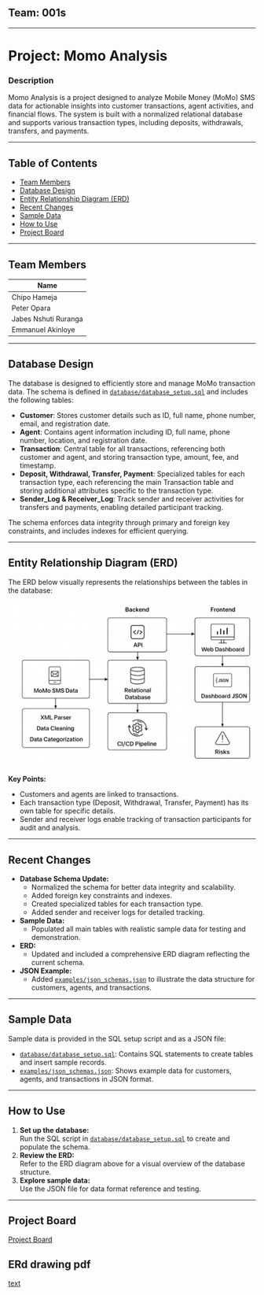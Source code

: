## Team: 001s
---
# Project: Momo Analysis

### Description
Momo Analysis is a project designed to analyze Mobile Money (MoMo) SMS data for actionable insights into customer transactions, agent activities, and financial flows. The system is built with a normalized relational database and supports various transaction types, including deposits, withdrawals, transfers, and payments.

---

## Table of Contents
- [Team Members](#team-members)
- [Database Design](#database-design)
- [Entity Relationship Diagram (ERD)](#entity-relationship-diagram-erd)
- [Recent Changes](#recent-changes)
- [Sample Data](#sample-data)
- [How to Use](#how-to-use)
- [Project Board](#project-board)

---

## Team Members

| Name                |
| --------------------|
| Chipo Hameja        |
| Peter Opara         |
| Jabes Nshuti Ruranga|
| Emmanuel Akinloye   |

---

## Database Design

The database is designed to efficiently store and manage MoMo transaction data. The schema is defined in [`database/database_setup.sql`](database/database_setup.sql) and includes the following tables:

- **Customer**: Stores customer details such as ID, full name, phone number, email, and registration date.
- **Agent**: Contains agent information including ID, full name, phone number, location, and registration date.
- **Transaction**: Central table for all transactions, referencing both customer and agent, and storing transaction type, amount, fee, and timestamp.
- **Deposit, Withdrawal, Transfer, Payment**: Specialized tables for each transaction type, each referencing the main Transaction table and storing additional attributes specific to the transaction type.
- **Sender_Log & Receiver_Log**: Track sender and receiver activities for transfers and payments, enabling detailed participant tracking.

The schema enforces data integrity through primary and foreign key constraints, and includes indexes for efficient querying.

---

## Entity Relationship Diagram (ERD)

The ERD below visually represents the relationships between the tables in the database:

![Draft HRD Architecture Diagram](https://github.com/chameja/momo-analysis/blob/main/momo_hld.png "Draft HRD Architecture Diagram")

**Key Points:**
- Customers and agents are linked to transactions.
- Each transaction type (Deposit, Withdrawal, Transfer, Payment) has its own table for specific details.
- Sender and receiver logs enable tracking of transaction participants for audit and analysis.

---

## Recent Changes

- **Database Schema Update:**  
  - Normalized the schema for better data integrity and scalability.
  - Added foreign key constraints and indexes.
  - Created specialized tables for each transaction type.
  - Added sender and receiver logs for detailed tracking.
- **Sample Data:**  
  - Populated all main tables with realistic sample data for testing and demonstration.
- **ERD:**  
  - Updated and included a comprehensive ERD diagram reflecting the current schema.
- **JSON Example:**  
  - Added [`examples/json_schemas.json`](examples/json_schemas.json) to illustrate the data structure for customers, agents, and transactions.

---

## Sample Data

Sample data is provided in the SQL setup script and as a JSON file:

- [`database/database_setup.sql`](database/database_setup.sql): Contains SQL statements to create tables and insert sample records.
- [`examples/json_schemas.json`](examples/json_schemas.json): Shows example data for customers, agents, and transactions in JSON format.

---

## How to Use

1. **Set up the database:**  
   Run the SQL script in [`database/database_setup.sql`](database/database_setup.sql) to create and populate the schema.
2. **Review the ERD:**  
   Refer to the ERD diagram above for a visual overview of the database structure.
3. **Explore sample data:**  
   Use the JSON file for data format reference and testing.

---

## Project Board

[Project Board](https://github.com/users/chameja/projects/1/views/1)

## ERd drawing pdf

[text](docs/momo_analysis_erd.pdf)